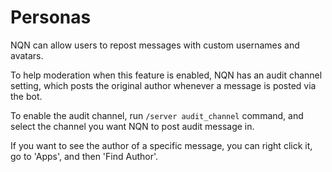 # Personas

NQN can allow users to repost messages with custom usernames and avatars. 

To help moderation when this feature is enabled, NQN has an audit channel setting, which posts the original author whenever a message is posted via the bot. 

To enable the audit channel, run `/server audit_channel` command, and select the channel you want NQN to post audit message in. 

If you want to see the author of a specific message, you can right click it, go to 'Apps', and then 'Find Author'.